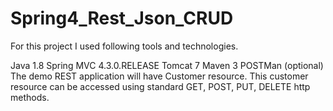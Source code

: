 # Spring4_Rest_Json_CRUD

For this project I used following tools and technologies.

Java 1.8
Spring MVC 4.3.0.RELEASE
Tomcat 7
Maven 3
POSTMan (optional)
The demo REST application will have Customer resource. This customer resource can be accessed using standard GET, POST, PUT, DELETE http methods.
